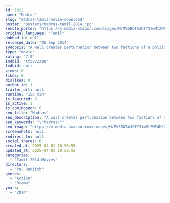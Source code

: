 ```yaml
---
id: 1822
name: "Madras"
slug: "madras-tamil-movie-download"
poster: "posters/madras-tamil-2014.jpg"
remote_poster: "https://m.media-amazon.com/images/M/MV5BOTA3OTY3YmMtZWE4MC00MDkxLTljOGItYzMyMDUxOWRiODQ5XkEyXkFqcGdeQXVyMTEzNzg0Mjkx._V1_SX300.jpg"
original_language: "Tamil"
dubbed_in: null
released_date: "26 Sep 2014"
synopsis: "A wall creates perturbation between two factions of a political party. Kaali and his buddy Anbu, who is a political aspirant, get embroiled in this brutal political rivalry."
type: "movie"
rating: "7.9"
imdbid: "tt3822388"
tmdbid: null
views: 0
likes: 0
dislikes: 0
author_id: 1
trailer_url: null
runtime: "156 min"
is_featured: 0
is_active: 1
is_comingsoon: 0
seo_title: "Madras"
seo_description: "A wall creates perturbation between two factions of a political party. Kaali and his buddy Anbu, who is a political aspirant, get embroiled in this brutal political rivalry."
seo_keywords: "\"Madras\""
seo_image: "https://m.media-amazon.com/images/M/MV5BOTA3OTY3YmMtZWE4MC00MDkxLTljOGItYzMyMDUxOWRiODQ5XkEyXkFqcGdeQXVyMTEzNzg0Mjkx._V1_SX300.jpg"
screenshots: null
redirect_to: null
social_shares: 0
created_at: 2025-04-01 10:50:55
updated_at: 2025-04-01 10:50:55
categories:
  - "Tamil 2014 Movies"
directors:
  - "Pa. Ranjith"
genres:
  - "Action"
  - "Drama"
years:
  - "2014"
---
```

